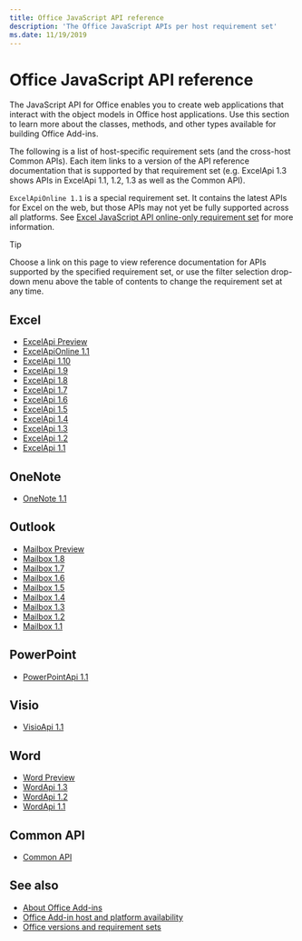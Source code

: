 ```yaml
---
title: Office JavaScript API reference 
description: 'The Office JavaScript APIs per host requirement set'
ms.date: 11/19/2019
---
```


# Office JavaScript API reference

The JavaScript API for Office enables you to create web applications that interact with the object models in Office host applications. Use this section to learn more about the classes, methods, and other types available for building Office Add-ins.

The following is a list of host-specific requirement sets (and the cross-host Common APIs). Each item links to a version of the API reference documentation that is supported by that requirement set (e.g. ExcelApi 1.3 shows APIs in ExcelApi 1.1, 1.2, 1.3 as well as the Common API).

`ExcelApiOnline 1.1` is a special requirement set. It contains the latest APIs for Excel on the web, but those APIs may not yet be fully supported across all platforms. See [Excel JavaScript API online-only requirement set](/office/dev/add-ins/reference/requirement-sets/excel-api-online-requirement-set) for more information.

> [!TIP]
> Choose a link on this page to view reference documentation for APIs supported by the specified requirement set, or use the filter selection drop-down menu above the table of contents to change the requirement set at any time.

## Excel

- [ExcelApi Preview](/javascript/api/excel?view=excel-js-preview)
- [ExcelApiOnline 1.1](/javascript/api/excel?view=excel-js-online)
- [ExcelApi 1.10](/javascript/api/excel?view=excel-js-1.10)
- [ExcelApi 1.9](/javascript/api/excel?view=excel-js-1.9)
- [ExcelApi 1.8](/javascript/api/excel?view=excel-js-1.8)
- [ExcelApi 1.7](/javascript/api/excel?view=excel-js-1.7)
- [ExcelApi 1.6](/javascript/api/excel?view=excel-js-1.6)
- [ExcelApi 1.5](/javascript/api/excel?view=excel-js-1.5)
- [ExcelApi 1.4](/javascript/api/excel?view=excel-js-1.4)
- [ExcelApi 1.3](/javascript/api/excel?view=excel-js-1.3)
- [ExcelApi 1.2](/javascript/api/excel?view=excel-js-1.2)
- [ExcelApi 1.1](/javascript/api/excel?view=excel-js-1.1)

## OneNote

- [OneNote 1.1](/javascript/api/onenote?view=onenote-js-1.1)

## Outlook

- [Mailbox Preview](/javascript/api/outlook?view=outlook-js-preview)
- [Mailbox 1.8](/javascript/api/outlook?view=outlook-js-1.8)
- [Mailbox 1.7](/javascript/api/outlook?view=outlook-js-1.7)
- [Mailbox 1.6](/javascript/api/outlook?view=outlook-js-1.6)
- [Mailbox 1.5](/javascript/api/outlook?view=outlook-js-1.5)
- [Mailbox 1.4](/javascript/api/outlook?view=outlook-js-1.4)
- [Mailbox 1.3](/javascript/api/outlook?view=outlook-js-1.3)
- [Mailbox 1.2](/javascript/api/outlook?view=outlook-js-1.2)
- [Mailbox 1.1](/javascript/api/outlook?view=outlook-js-1.1)

## PowerPoint

- [PowerPointApi 1.1](/javascript/api/powerpoint?view=powerpoint-js-1.1)

## Visio

- [VisioApi 1.1](/javascript/api/visio?view=visio-js-1.1)

## Word

- [Word Preview](/javascript/api/word?view=word-js-preview)
- [WordApi 1.3](/javascript/api/word?view=word-js-1.3)
- [WordApi 1.2](/javascript/api/word?view=word-js-1.2)
- [WordApi 1.1](/javascript/api/word?view=word-js-1.1)

## Common API

- [Common API](/javascript/api/office?view=common-js)

## See also

- [About Office Add-ins](/office/dev/add-ins/overview)
- [Office Add-in host and platform availability](/office/dev/add-ins/overview/office-add-in-availability)
- [Office versions and requirement sets](/office/dev/add-ins/develop/office-versions-and-requirement-sets)
